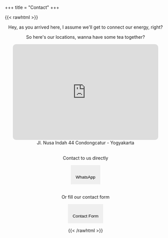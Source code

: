 +++
title = "Contact"
+++

{{< rawhtml >}}

<style>

  .responsive-iframe {
  position: realtive;
  top: 0;
  left: 0;
  bottom: 0;
  right: 0;
  width: 90%;
  height: 300px;
  border: none;
  border-radius: 10px;
}

.accordion {
  cursor: pointer;
  border: none;
  outline: none;
  transition: 0.4s;
  display: flex;
  flex-direction: column;
  align-items: center;
  padding: 15px;
}

.panel {
  display: none;
  overflow: hidden;
  border: thin solid;
  margin: 25px;
  width: 270px;
  border-radius: 10px;
}

.input {
  resize: none;
  width: 220px;
  height: 30px;
  border: thin solid;
  border-radius: 5px;
  text-align: center;
  opacity: 0.75;
}

.message {
  resize: none;
  width: 220px;
  height: 100px;
  border: thin solid;
  border-radius: 5px;
  opacity: 0.75;
}

select {
  padding: 5px;
  margin: 5px;
  opacity: 0.75;
  border: thin solid;
  border-radius: 5px;
  text-align-last:center;
}

.date {
  padding: 5px;
  margin: 5px;
  opacity: 0.75;
  border: thin solid;
  border-radius: 5px;
  text-align-last:center;
  height: 30px;
}

</style>

<div align="center" id="tabs" class="hideAll">

<lottie-player src="/lottie/contact.json"  background="transparent"  speed="0.5"  style="width: 200px; height: 200px;"  loop  autoplay></lottie-player>

<p>Hey, as you arrived here, I assume we'll get to connect our energy, right?

<p>So here's our locations, wanna have some tea together?</p>

<div>
<iframe class="responsive-iframe" src="https://www.google.com/maps/embed?pb=!1m18!1m12!1m3!1d3953.3023469240125!2d110.4067709143761!3d-7.757723579079995!2m3!1f0!2f0!3f0!3m2!1i1024!2i768!4f13.1!3m3!1m2!1s0x2e7a599c06dcbe05%3A0x6d8d95b17734ad62!2sJl.%20Nusa%20Indah%20No.44%2C%20Ngringin%2C%20Condongcatur%2C%20Kec.%20Depok%2C%20Kabupaten%20Sleman%2C%20Daerah%20Istimewa%20Yogyakarta%2055281!5e0!3m2!1sen!2sid!4v1612567300984!5m2!1sen!2sid"></iframe>
</div>
Jl. Nusa Indah 44 Condongcatur - Yogyakarta

<br>
<br>

<p>Contact to us directly</p>

<span>

  <button onclick="wa()" class="accordion">
    <i class="fab fa-whatsapp fa-2x"></i>
    <br />
    WhatsApp
  </button>
  
</span>

</br>

<p>Or fill our contact form</p>

<div align="Center">

  <button class="accordion">
  <i class="far fa-file-alt fa-2x"></i>
  <br />
      Contact Form
  </button>

  <div class="panel">
    
  <!-- method="POST" data-netlify="true" -->

  <form name="Hello" onsubmit="alert('Thanks! We have received your data')" action="">
  <p>
    <label>Full Name
    <br>
    <input type="text" name="Name" required class="input" placeholder="Your name..."/></label>   
  </p>

  <p>
    <label>ID (Phone / Mail)
    <br>
    <input type="text" name="ID" required class="input" placeholder="Your ID..."/></label>
  </p>

  <label for="need">What's your needs?</label>
    <br />
    <select id="need" name="list" form="Hello" onchange="showDiv(this)">
      <option id="none" selected disabled hidden>Choose your need</option> 
      <option id="consultation">Consultation</option>
      <option id="therapy">Therapy</option>
      <option id="testimony">Testimony</option>
      <option id="hi">Just say hi...</option>
    </select>

 <div id="date_div" style="display: none;">
  <p>
  <label for="choose">Choose the date</label>
  <br>
  <input type="date" id="date_therapy" name="date_therapy" class="date">
  </p>
  </div>

  <p>
    <label>Message
    <br>
    <textarea name="Message" required class="message" ></textarea></label>
  </p>

  <p>
    <button type="submit">
      <i class="far fa-share-square"></i>
      &nbsp;
      Send
    </button>
  </p>

  </form>

</div>

</div>

<script>

// toggle date

function showDiv(elem){
      if(elem.value == 'Therapy'){
        document.getElementById('date_div').style.display = "block";
       } 
      else{ 
        document.getElementById('date_div').style.display = "none";
      }
      
    }

</script>

<script>

// form toggle

var acc = document.getElementsByClassName("accordion");
var i;

for (i = 0; i < acc.length; i++) {
  acc[i].addEventListener("click", function() {
    this.classList.toggle("active");
    var panel = this.nextElementSibling;
    if (panel.style.display === "block") {
      panel.style.display = "none";
    } else {
      panel.style.display = "block";
    }
  });
}

</script>

<script>

// whatsapp button

function wa() {
    var txt;
        if (confirm("You'll be directed to our WhatsApp")) {
        window.open("https://wa.link/do79yu");
        } else {
        txt = "";
        }
}

</script>

<script src="/fa.js" crossorigin="anonymous"> // fontawesome </script>

{{< /rawhtml >}}
